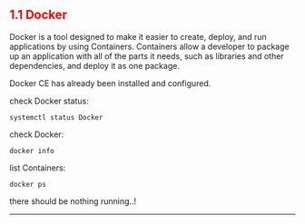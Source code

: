 ## <font color='red'> 1.1 Docker </font>
Docker is a tool designed to make it easier to create, deploy, and run applications by using Containers. Containers allow a developer to package up an application with all of the parts it needs, such as libraries and other dependencies, and deploy it as one package. 

Docker CE has already been installed and configured.

check Docker status:
```
systemctl status Docker
```
check Docker:
```
docker info
```
list Containers:
```
docker ps
```
there should be nothing running..!

---